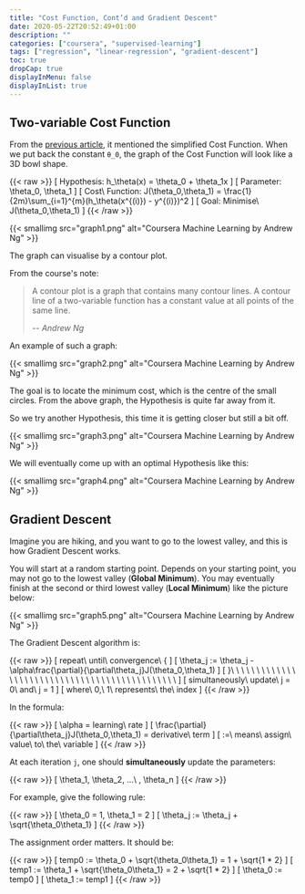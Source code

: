 ```yaml
---
title: "Cost Function, Cont’d and Gradient Descent"
date: 2020-05-22T20:52:49+01:00
description: ""
categories: ["coursera", "supervised-learning"]
tags: ["regression", "linear-regression", "gradient-descent"]
toc: true
dropCap: true
displayInMenu: false
displayInList: true
---
```


## Two-variable Cost Function

From the [previous article](/posts/2020/05/21/linear-regression-model-representation/), it mentioned the simplified Cost Function.
When we put back the constant `θ_0`, the graph of the Cost Function will look like a 3D bowl shape.

{{< raw >}}
\[ Hypothesis: h_\theta(x) = \theta_0 + \theta_1x \]
\[ Parameter: \theta_0, \theta_1 \]
\[ Cost\ Function: J(\theta_0,\theta_1) = \frac{1}{2m}\sum_{i=1}^{m}(h_\theta(x^{(i)}) - y^{(i)})^2 \]
\[ Goal: Minimise\ J(\theta_0,\theta_1) \]
{{< /raw >}}

{{< smallimg src="graph1.png" alt="Coursera Machine Learning by Andrew Ng" >}}

The graph can visualise by a contour plot.

From the course's note:

> A contour plot is a graph that contains many contour lines.
> A contour line of a two-variable function has a constant value at all points of the same line.
>
> -- <cite>Andrew Ng</cite>

An example of such a graph:

{{< smallimg src="graph2.png" alt="Coursera Machine Learning by Andrew Ng" >}}

The goal is to locate the minimum cost, which is the centre of the small circles.
From the above graph, the Hypothesis is quite far away from it.

So we try another Hypothesis, this time it is getting closer but still a bit off.

{{< smallimg src="graph3.png" alt="Coursera Machine Learning by Andrew Ng" >}}

We will eventually come up with an optimal Hypothesis like this:

{{< smallimg src="graph4.png" alt="Coursera Machine Learning by Andrew Ng" >}}

## Gradient Descent

Imagine you are hiking, and you want to go to the lowest valley, and this is how Gradient Descent works.

You will start at a random starting point.
Depends on your starting point, you may not go to the lowest valley (**Global Minimum**).
You may eventually finish at the second or third lowest valley (**Local Minimum**) like the picture below:

{{< smallimg src="graph5.png" alt="Coursera Machine Learning by Andrew Ng" >}}

The Gradient Descent algorithm is:

{{< raw >}}
\[ repeat\ until\ convergence\ \{ \]
\[ \theta_j := \theta_j - \alpha\frac{\partial}{\partial\theta_j}J(\theta_0,\theta_1) \]
\[ \}\ \ \ \ \ \ \ \ \ \ \ \ \ \ \ \ \ \ \ \ \ \ \ \ \ \ \ \ \ \ \ \ \ \ \ \ \ \ \ \ \ \ \ \ \ \  \]
\[ simultaneously\ update\ j = 0\ and\ j = 1 \]
\[ where\ 0,\ 1\ represents\ the\ index \]
{{< /raw >}}

In the formula:

{{< raw >}}
\[ \alpha = learning\ rate \]
\[ \frac{\partial}{\partial\theta_j}J(\theta_0,\theta_1) = derivative\ term \]
\[ :=\ means\ assign\ value\ to\ the\ variable \]
{{< /raw >}}

At each iteration `j`, one should **simultaneously** update the parameters:

{{< raw >}}
\[ \theta_1, \theta_2, ...\ , \theta_n \]
{{< /raw >}}

For example, give the following rule:

{{< raw >}}
\[ \theta_0 = 1, \theta_1 = 2 \]
\[ \theta_j := \theta_j + \sqrt{\theta_0\theta_1} \]
{{< /raw >}}

The assignment order matters. It should be:

{{< raw >}}
\[ temp0 := \theta_0 + \sqrt{\theta_0\theta_1} = 1 + \sqrt{1 * 2} \]
\[ temp1 := \theta_1 + \sqrt{\theta_0\theta_1} = 2 + \sqrt{1 * 2} \]
\[ \theta_0 := temp0 \]
\[ \theta_1 := temp1 \]
{{< /raw >}}
